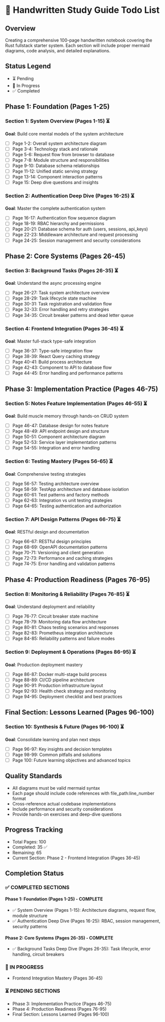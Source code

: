 # 📝 Handwritten Study Guide Todo List

## Overview
Creating a comprehensive 100-page handwritten notebook covering the Rust fullstack starter system. Each section will include proper mermaid diagrams, code analysis, and detailed explanations.

## Status Legend
- ⏳ Pending
- 🔄 In Progress  
- ✅ Completed

## Phase 1: Foundation (Pages 1-25)
### Section 1: System Overview (Pages 1-15) ⏳
**Goal**: Build core mental models of the system architecture
- [ ] Page 1-2: Overall system architecture diagram
- [ ] Page 3-4: Technology stack and rationale
- [ ] Page 5-6: Request flow from browser to database
- [ ] Page 7-8: Module structure and responsibilities
- [ ] Page 9-10: Database schema relationships
- [ ] Page 11-12: Unified static serving strategy
- [ ] Page 13-14: Component interaction patterns
- [ ] Page 15: Deep dive questions and insights

### Section 2: Authentication Deep Dive (Pages 16-25) ⏳
**Goal**: Master the complete authentication system
- [ ] Page 16-17: Authentication flow sequence diagram
- [ ] Page 18-19: RBAC hierarchy and permissions
- [ ] Page 20-21: Database schema for auth (users, sessions, api_keys)
- [ ] Page 22-23: Middleware architecture and request processing
- [ ] Page 24-25: Session management and security considerations

## Phase 2: Core Systems (Pages 26-45)
### Section 3: Background Tasks (Pages 26-35) ⏳
**Goal**: Understand the async processing engine
- [ ] Page 26-27: Task system architecture overview
- [ ] Page 28-29: Task lifecycle state machine
- [ ] Page 30-31: Task registration and validation flow
- [ ] Page 32-33: Error handling and retry strategies
- [ ] Page 34-35: Circuit breaker patterns and dead letter queue

### Section 4: Frontend Integration (Pages 36-45) ⏳
**Goal**: Master full-stack type-safe integration
- [ ] Page 36-37: Type-safe integration flow
- [ ] Page 38-39: React Query caching strategy
- [ ] Page 40-41: Build process architecture
- [ ] Page 42-43: Component to API to database flow
- [ ] Page 44-45: Error handling and performance patterns

## Phase 3: Implementation Practice (Pages 46-75)
### Section 5: Notes Feature Implementation (Pages 46-55) ⏳
**Goal**: Build muscle memory through hands-on CRUD system
- [ ] Page 46-47: Database design for notes feature
- [ ] Page 48-49: API endpoint design and structure
- [ ] Page 50-51: Component architecture diagram
- [ ] Page 52-53: Service layer implementation patterns
- [ ] Page 54-55: Integration and error handling

### Section 6: Testing Mastery (Pages 56-65) ⏳
**Goal**: Comprehensive testing strategies
- [ ] Page 56-57: Testing architecture overview
- [ ] Page 58-59: TestApp architecture and database isolation
- [ ] Page 60-61: Test patterns and factory methods
- [ ] Page 62-63: Integration vs unit testing strategies
- [ ] Page 64-65: Testing authentication and authorization

### Section 7: API Design Patterns (Pages 66-75) ⏳
**Goal**: RESTful design and documentation
- [ ] Page 66-67: RESTful design principles
- [ ] Page 68-69: OpenAPI documentation patterns
- [ ] Page 70-71: Versioning and client generation
- [ ] Page 72-73: Performance and caching strategies
- [ ] Page 74-75: Error handling and validation patterns

## Phase 4: Production Readiness (Pages 76-95)
### Section 8: Monitoring & Reliability (Pages 76-85) ⏳
**Goal**: Understand deployment and reliability
- [ ] Page 76-77: Circuit breaker state machine
- [ ] Page 78-79: Monitoring data flow architecture
- [ ] Page 80-81: Chaos testing scenarios and responses
- [ ] Page 82-83: Prometheus integration architecture
- [ ] Page 84-85: Reliability patterns and failure modes

### Section 9: Deployment & Operations (Pages 86-95) ⏳
**Goal**: Production deployment mastery
- [ ] Page 86-87: Docker multi-stage build process
- [ ] Page 88-89: CI/CD pipeline architecture
- [ ] Page 90-91: Production infrastructure layout
- [ ] Page 92-93: Health check strategy and monitoring
- [ ] Page 94-95: Deployment checklist and best practices

## Final Section: Lessons Learned (Pages 96-100)
### Section 10: Synthesis & Future (Pages 96-100) ⏳
**Goal**: Consolidate learning and plan next steps
- [ ] Page 96-97: Key insights and decision templates
- [ ] Page 98-99: Common pitfalls and solutions
- [ ] Page 100: Future learning objectives and advanced topics

## Quality Standards
- All diagrams must be valid mermaid syntax
- Each page should include code references with file_path:line_number format
- Cross-reference actual codebase implementations
- Include performance and security considerations
- Provide hands-on exercises and deep-dive questions

## Progress Tracking
- Total Pages: 100
- Completed: 35 ✅
- Remaining: 65
- Current Section: Phase 2 - Frontend Integration (Pages 36-45)

## Completion Status

### ✅ COMPLETED SECTIONS

#### Phase 1: Foundation (Pages 1-25) - COMPLETE
- ✅ System Overview (Pages 1-15): Architecture diagrams, request flow, module structure
- ✅ Authentication Deep Dive (Pages 16-25): RBAC, session management, security patterns

#### Phase 2: Core Systems (Pages 26-35) - COMPLETE
- ✅ Background Tasks Deep Dive (Pages 26-35): Task lifecycle, error handling, circuit breakers

### 🔄 IN PROGRESS
- Frontend Integration Mastery (Pages 36-45)

### ⏳ PENDING SECTIONS
- Phase 3: Implementation Practice (Pages 46-75)
- Phase 4: Production Readiness (Pages 76-95)  
- Final Section: Lessons Learned (Pages 96-100)